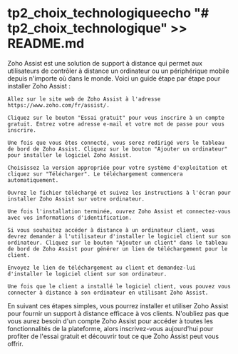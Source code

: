 # tp2_choix_technologiqueecho "# tp2_choix_technologique" >> README.md

Zoho Assist est une solution de support à distance qui permet aux utilisateurs de contrôler à distance un ordinateur ou un périphérique mobile depuis n'importe où dans le monde. Voici un guide étape par étape pour installer Zoho Assist :

    Allez sur le site web de Zoho Assist à l'adresse https://www.zoho.com/fr/assist/.

    Cliquez sur le bouton "Essai gratuit" pour vous inscrire à un compte gratuit. Entrez votre adresse e-mail et votre mot de passe pour vous inscrire.

    Une fois que vous êtes connecté, vous serez redirigé vers le tableau de bord de Zoho Assist. Cliquez sur le bouton "Ajouter un ordinateur" pour installer le logiciel Zoho Assist.

    Choisissez la version appropriée pour votre système d'exploitation et cliquez sur "Télécharger". Le téléchargement commencera automatiquement.

    Ouvrez le fichier téléchargé et suivez les instructions à l'écran pour installer Zoho Assist sur votre ordinateur.

    Une fois l'installation terminée, ouvrez Zoho Assist et connectez-vous avec vos informations d'identification.

    Si vous souhaitez accéder à distance à un ordinateur client, vous devrez demander à l'utilisateur d'installer le logiciel client sur son ordinateur. Cliquez sur le bouton "Ajouter un client" dans le tableau de bord de Zoho Assist pour générer un lien de téléchargement pour le client.

    Envoyez le lien de téléchargement au client et demandez-lui d'installer le logiciel client sur son ordinateur.

    Une fois que le client a installé le logiciel client, vous pouvez vous connecter à distance à son ordinateur en utilisant Zoho Assist.

En suivant ces étapes simples, vous pourrez installer et utiliser Zoho Assist pour fournir un support à distance efficace à vos clients. N'oubliez pas que vous aurez besoin d'un compte Zoho Assist pour accéder à toutes les fonctionnalités de la plateforme, alors inscrivez-vous aujourd'hui pour profiter de l'essai gratuit et découvrir tout ce que Zoho Assist peut vous offrir.
